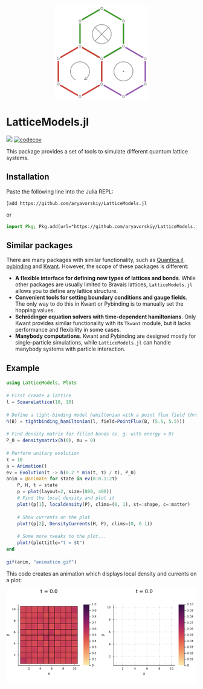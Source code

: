 <p align="center"><img src="docs/src/assets/logo.svg" width="250" /></p>

# LatticeModels.jl
[![](https://img.shields.io/badge/docs-latest-blue.svg)](https://aryavorskiy.github.io/LatticeModels.jl/dev)
[![codecov](https://codecov.io/gh/aryavorskiy/LatticeModels.jl/branch/master/graph/badge.svg?token=KQN77BL9UV)](https://codecov.io/gh/aryavorskiy/LatticeModels.jl)

This package provides a set of tools to simulate different quantum lattice systems.

## Installation

Paste the following line into the Julia REPL:
```
]add https://github.com/aryavorskiy/LatticeModels.jl
```
or
```julia
import Pkg; Pkg.add(url="https://github.com/aryavorskiy/LatticeModels.jl")
```

## Similar packages

There are many packages with similar functionality, such as [Quantica.jl](https://github.com/pablosanjose/Quantica.jl), [pybinding](https://docs.pybinding.site/en/stable/index.html) and [Kwant](https://kwant-project.org/). 
However, the scope of these packages is different:

- **A flexible interface for defining new types of lattices and bonds**. While other packages are usually 
    limited to Bravais lattices, `LatticeModels.jl` allows you to define any lattice structure.
- **Convenient tools for setting boundary conditions and gauge fields**. The only way to do this in 
    Kwant or Pybinding is to manually set the hopping values.
- **Schrödinger equation solvers with time-dependent hamiltonians**. Only Kwant provides similar functionality 
    with its `Tkwant` module, but it lacks performance and flexibility in some cases.
- **Manybody computations**. Kwant and Pybinding are designed mostly for single-particle simulations, while 
    `LatticeModels.jl` can handle manybody systems with particle interaction.

## Example

```julia
using LatticeModels, Plots

# First create a lattice
l = SquareLattice(10, 10)

# Define a tight-binding model hamiltonian with a point flux field through point (5.5, 5.5)
h(B) = tightbinding_hamiltonian(l, field=PointFlux(B, (5.5, 5.5)))

# Find density matrix for filled bands (e. g. with energy < 0)
P_0 = densitymatrix(h(0), mu = 0)

# Perform unitary evolution
τ = 10
a = Animation()
ev = Evolution(t -> h(0.2 * min(t, τ) / τ), P_0)
anim = @animate for state in ev(0:0.1:2τ)
    P, H, t = state
    p = plot(layout=2, size=(800, 400))
    # Find the local density and plot it
    plot!(p[1], localdensity(P), clims=(0, 1), st=:shape, c=:matter)

    # Show currents on the plot
    plot!(p[2], DensityCurrents(H, P), clims=(0, 0.1))

    # Some more tweaks to the plot...
    plot!(plottitle="t = $t")
end

gif(anim, "animation.gif")
```

This code creates an animation which displays local density and currents on a plot:

![](animation.gif)